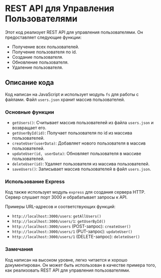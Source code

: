 # REST API для Управления Пользователями

Этот код реализует REST API для управления пользователями. Он предоставляет следующие функции:

- Получение всех пользователей.
- Получение пользователя по id.
- Создание пользователя.
- Обновление пользователя.
- Удаление пользователя.

## Описание кода

Код написан на JavaScript и использует модуль `fs` для работы с файлами. Файл `users.json` хранит массив пользователей.

### Основные функции

- `getUsers()`: Считывает массив пользователей из файла `users.json` и возвращает его.
- `getUserById(id)`: Получает пользователя по id из массива пользователей.
- `createUser(userData)`: Добавляет нового пользователя в массив пользователей.
- `updateUser(id, userData)`: Обновляет пользователя в массиве пользователей.
- `deleteUser(id)`: Удаляет пользователя из массива пользователей.
- `saveUsers()`: Записывает массив пользователей в файл `users.json`.

### Использование Express

Код также использует модуль `express` для создания сервера HTTP. Сервер слушает порт 3000 и обрабатывает запросы к API.

Примеры URL-адресов и соответствующих функций:

- `http://localhost:3000/users`: `getAllUsers()`
- `http://localhost:3000/users/1`: `getUserById()`
- `http://localhost:3000/users` (POST-запрос): `createUser()`
- `http://localhost:3000/users/1` (PUT-запрос): `updateUser()`
- `http://localhost:3000/users/1` (DELETE-запрос): `deleteUser()`

### Замечания

Код написан на высоком уровне, легко читается и хорошо документирован. Он может быть использован в качестве примера
того, как реализовать REST API для управления пользователями.
